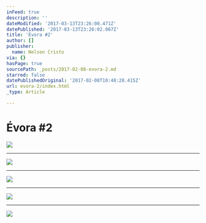 ```yaml
---
inFeed: true
description: ''
dateModified: '2017-03-13T23:26:00.471Z'
datePublished: '2017-03-13T23:26:02.067Z'
title: 'Évora #2'
author: []
publisher:
  name: Nelson Cristo
via: {}
hasPage: true
sourcePath: _posts/2017-02-08-evora-2.md
starred: false
datePublishedOriginal: '2017-02-08T10:48:28.415Z'
url: evora-2/index.html
_type: Article

---
```

# Évora \#2
![](https://the-grid-user-content.s3-us-west-2.amazonaws.com/56d5decb-87c6-4201-8281-5c7a6b964a83.jpg)

---

![](https://the-grid-user-content.s3-us-west-2.amazonaws.com/28e3686f-1f87-4049-8d55-492db2e35ee7.jpg)

---

![](https://the-grid-user-content.s3-us-west-2.amazonaws.com/4f0712cd-07db-41fa-b1d1-a21efc8a9150.jpg)

---

![](https://the-grid-user-content.s3-us-west-2.amazonaws.com/7d3c8006-b280-4d2e-ae81-18354cd44a93.jpg)

---

![](https://the-grid-user-content.s3-us-west-2.amazonaws.com/f9974a08-4da2-416a-94a8-e86b3fb29d92.jpg)